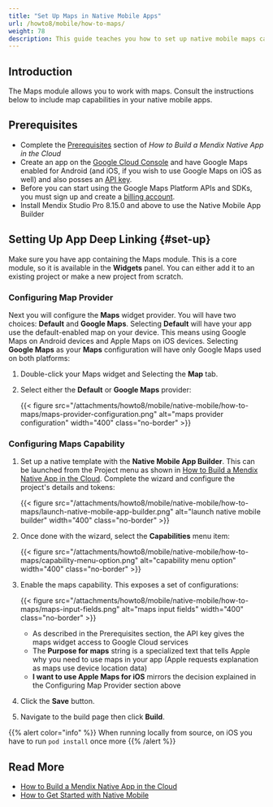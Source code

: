 ```yaml
---
title: "Set Up Maps in Native Mobile Apps"
url: /howto8/mobile/how-to-maps/
weight: 78
description: This guide teaches you how to set up native mobile maps capabilities for Android and Apple devices.
---
```


## Introduction

The Maps module allows you to work with maps. Consult the instructions below to include map capabilities in your native mobile apps.

## Prerequisites

* Complete the [Prerequisites](/howto8/mobile/deploying-native-app/#prerequisites) section of *How to Build a Mendix Native App in the Cloud*
* Create an app on the [Google Cloud Console](https://console.cloud.google.com/google/maps-apis/overview) and have Google Maps enabled for Android (and iOS, if you wish to use Google Maps on iOS as well) and also posses an [API key](https://developers.google.com/maps/documentation/android-sdk/get-api-key). 
* Before you can start using the Google Maps Platform APIs and SDKs, you must sign up and create a [billing account](https://developers.google.com/maps/gmp-get-started/#create-billing-account).
* Install Mendix Studio Pro 8.15.0 and above to use the Native Mobile App Builder

## Setting Up App Deep Linking {#set-up}

Make sure you have app containing the Maps module. This is a core module, so it is available in the **Widgets** panel. You can either add it to an existing project or make a new project from scratch. 

### Configuring Map Provider

Next you will configure the **Maps** widget provider. You will have two choices: **Default** and **Google Maps**. Selecting **Default** will have your app use the default-enabled map on your device. This means using Google Maps on Android devices and Apple Maps on iOS devices. Selecting **Google Maps** as your **Maps** configuration will have only Google Maps used on both platforms:

1. Double-click your Maps widget and Selecting the **Map** tab. 
1. Select either the **Default** or **Google Maps** provider:

    {{< figure src="/attachments/howto8/mobile/native-mobile/how-to-maps/maps-provider-configuration.png" alt="maps provider configuration"   width="400"  class="no-border" >}}

### Configuring Maps Capability 

1. Set up a native template with the **Native Mobile App Builder**. This can be launched from the Project menu as shown in [How to Build a Mendix Native App in the Cloud](/howto8/mobile/deploying-native-app/). Complete the wizard and configure the project's details and tokens:

    {{< figure src="/attachments/howto8/mobile/native-mobile/how-to-maps/launch-native-mobile-app-builder.png" alt="launch native mobile builder"   width="400"  class="no-border" >}}

1. Once done with the wizard, select the **Capabilities** menu item:

    {{< figure src="/attachments/howto8/mobile/native-mobile/how-to-maps/capability-menu-option.png" alt="capability menu option"   width="400"  class="no-border" >}}

1. Enable the maps capability. This exposes a set of configurations:

    {{< figure src="/attachments/howto8/mobile/native-mobile/how-to-maps/maps-input-fields.png" alt="maps input fields"   width="400"  class="no-border" >}}

    * As described in the Prerequisites section, the API key gives the maps widget access to Google Cloud services
    * The **Purpose for maps** string is a specialized text that tells Apple why you need to use maps in your app (Apple requests explanation as maps use device location data)
    * **I want to use Apple Maps for iOS** mirrors the decision explained in the Configuring Map Provider section above

1. Click the **Save** button. 
1. Navigate to the build page then click **Build**.

{{% alert color="info" %}}
When running locally from source, on iOS you have to run `pod install` once more
{{% /alert %}}

## Read More

* [How to Build a Mendix Native App in the Cloud](/howto8/mobile/deploying-native-app/)
* [How to Get Started with Native Mobile](/howto8/mobile/getting-started-with-native-mobile/)
